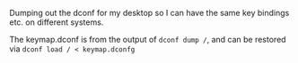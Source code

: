 Dumping out the dconf for my desktop so I can have the same key
bindings etc. on different systems.

The keymap.dconf is from the output of `dconf dump /`, and can be restored
via `dconf load / < keymap.dconfg`

